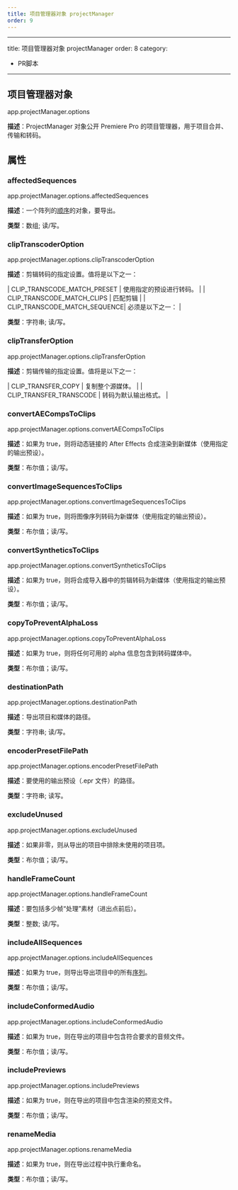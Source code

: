 ```yaml
---
title: 项目管理器对象 projectManager
order: 9
---
```


---
title: 项目管理器对象 projectManager
order: 8
category:

- PR脚本

---

## 项目管理器对象

app.projectManager.options

**描述**：ProjectManager 对象公开 Premiere Pro 的项目管理器，用于项目合并、传输和转码。

## 属性

### affectedSequences

app.projectManager.options.affectedSequences

**描述**：一个阵列的[顺序](https://ppro-scripting.docsforadobe.dev/sequence/sequence.html#sequence)的对象，要导出。

**类型**：数组; 读/写。

### clipTranscoderOption

app.projectManager.options.clipTranscoderOption

**描述**：剪辑转码的指定设置。值将是以下之一：

| CLIP_TRANSCODE_MATCH_PRESET | 使用指定的预设进行转码。 |
| CLIP_TRANSCODE_MATCH_CLIPS | 匹配剪辑 |
| CLIP_TRANSCODE_MATCH_SEQUENCE| 必须是以下之一： |

**类型**：字符串; 读/写。

### clipTransferOption

app.projectManager.options.clipTransferOption

**描述**：剪辑传输的指定设置。值将是以下之一：

| CLIP_TRANSFER_COPY | 复制整个源媒体。 |
| CLIP_TRANSFER_TRANSCODE | 转码为默认输出格式。 |

### convertAECompsToClips

app.projectManager.options.convertAECompsToClips

**描述**：如果为 true，则将动态链接的 After Effects 合成渲染到新媒体（使用指定的输出预设）。

**类型**：布尔值；读/写。

### convertImageSequencesToClips

app.projectManager.options.convertImageSequencesToClips

**描述**：如果为 true，则将图像序列转码为新媒体（使用指定的输出预设）。

**类型**：布尔值；读/写。

### convertSyntheticsToClips

app.projectManager.options.convertSyntheticsToClips

**描述**：如果为 true，则将合成导入器中的剪辑转码为新媒体（使用指定的输出预设）。

**类型**：布尔值；读/写。

### copyToPreventAlphaLoss

app.projectManager.options.copyToPreventAlphaLoss

**描述**：如果为 true，则将任何可用的 alpha 信息包含到转码媒体中。

**类型**：布尔值；读/写。

### destinationPath

app.projectManager.options.destinationPath

**描述**：导出项目和媒体的路径。

**类型**：字符串; 读/写。

### encoderPresetFilePath

app.projectManager.options.encoderPresetFilePath

**描述**：要使用的输出预设（.epr 文件）的路径。

**类型**：字符串; 读写。

### excludeUnused

app.projectManager.options.excludeUnused

**描述**：如果非零，则从导出的项目中排除未使用的项目项。

**类型**：布尔值；读/写。

### handleFrameCount

app.projectManager.options.handleFrameCount

**描述**：要包括多少帧“处理”素材（进出点前后）。

**类型**：整数; 读/写。

### includeAllSequences

app.projectManager.options.includeAllSequences

**描述**：如果为 true，则导出导出项目中的所有[序列](https://ppro-scripting.docsforadobe.dev/sequence/sequence.html#sequence)。

**类型**：布尔值；读/写。

### includeConformedAudio

app.projectManager.options.includeConformedAudio

**描述**：如果为 true，则在导出的项目中包含符合要求的音频文件。

**类型**：布尔值；读/写。

### includePreviews

app.projectManager.options.includePreviews

**描述**：如果为 true，则在导出的项目中包含渲染的预览文件。

**类型**：布尔值；读/写。

### renameMedia

app.projectManager.options.renameMedia

**描述**：如果为 true，则在导出过程中执行重命名。

**类型**：布尔值；读/写。
